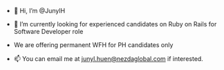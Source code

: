 - 👋 Hi, I’m @JunylH
- 🌱 I’m currently looking for experienced candidates on Ruby on Rails for Software Developer role
- We are offering permanent WFH for PH candidates only

- 📫 You can email me at junyl.huen@nezdaglobal.com if interested.

<!---
JunylH/JunylH is a ✨ special ✨ repository because its `README.md` (this file) appears on your GitHub profile.
You can click the Preview link to take a look at your changes.
--->
